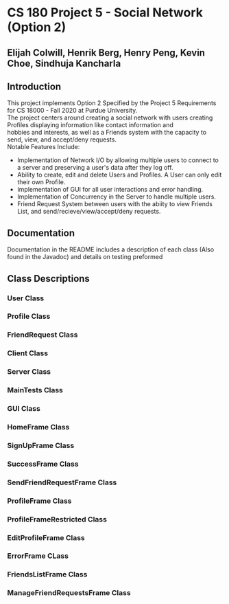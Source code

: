 # CS 180 Project 5 - Social Network (Option 2)
## Elijah Colwill, Henrik Berg, Henry Peng, Kevin Choe, Sindhuja Kancharla

## Introduction
This project implements Option 2 Specified by the Project 5 Requirements for CS 18000 - Fall 2020 at Purdue University.  
The project centers around creating a social network with users creating Profiles displaying information like contact information and  
hobbies and interests, as well as a Friends system with the capacity to send, view, and accept/deny requests.  
Notable Features Include:  
- Implementation of Network I/O by allowing multiple users to connect to a server and preserving a user's data after they log off.
- Ability to create, edit and delete Users and Profiles. A User can only edit their own Profile.
- Implementation of GUI for all user interactions and error handling.
- Implementation of Concurrency in the Server to handle multiple users.
- Friend Request System between users with the abiity to view Friends List, and send/recieve/view/accept/deny requests.

## Documentation
Documentation in the README includes a description of each class (Also found in the Javadoc) and details on testing preformed

## Class Descriptions

### User Class

### Profile Class

### FriendRequest Class

### Client Class

### Server Class

### MainTests Class

### GUI Class

### HomeFrame Class

### SignUpFrame Class

### SuccessFrame Class

### SendFriendRequestFrame Class

### ProfileFrame Class

### ProfileFrameRestricted Class

### EditProfileFrame Class

### ErrorFrame CLass

### FriendsListFrame Class

### ManageFriendRequestsFrame Class
